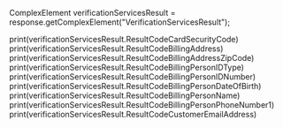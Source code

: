 ComplexElement verificationServicesResult = response.getComplexElement("VerificationServicesResult");

print(verificationServicesResult.ResultCodeCardSecurityCode)
print(verificationServicesResult.ResultCodeBillingAddress)
print(verificationServicesResult.ResultCodeBillingAddressZipCode)
print(verificationServicesResult.ResultCodeBillingPersonIDType)
print(verificationServicesResult.ResultCodeBillingPersonIDNumber)
print(verificationServicesResult.ResultCodeBillingPersonDateOfBirth)
print(verificationServicesResult.ResultCodeBillingPersonName)
print(verificationServicesResult.ResultCodeBillingPersonPhoneNumber1)
print(verificationServicesResult.ResultCodeCustomerEmailAddress)
